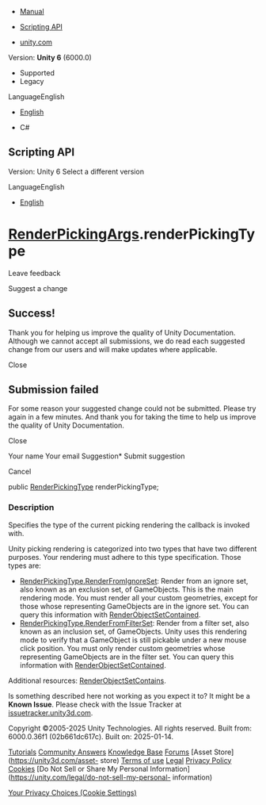 [ ]()

  * [Manual](../Manual/index.html)
  * [Scripting API](../ScriptReference/index.html)

  * [unity.com](https://unity.com/)

Version: **Unity 6** (6000.0)

  * Supported
  * Legacy

LanguageEnglish

  * [English]()

  * C#

[ ](https://docs.unity3d.com)

## Scripting API

Version: Unity 6 Select a different version

LanguageEnglish

  * [English]()

#  [RenderPickingArgs](RenderPickingArgs.html).renderPickingType

Leave feedback

Suggest a change

## Success!

Thank you for helping us improve the quality of Unity Documentation. Although
we cannot accept all submissions, we do read each suggested change from our
users and will make updates where applicable.

Close

## Submission failed

For some reason your suggested change could not be submitted. Please <a>try
again</a> in a few minutes. And thank you for taking the time to help us
improve the quality of Unity Documentation.

Close

Your name Your email Suggestion* Submit suggestion

Cancel

[ ]()

public [RenderPickingType](RenderPickingType.html) renderPickingType;

### Description

Specifies the type of the current picking rendering the callback is invoked
with.

Unity picking rendering is categorized into two types that have two different
purposes. Your rendering must adhere to this type specification. Those types
are:

  * [RenderPickingType.RenderFromIgnoreSet](RenderPickingType.RenderFromIgnoreSet.html): Render from an ignore set, also known as an exclusion set, of GameObjects. This is the main rendering mode. You must render all your custom geometries, except for those whose representing GameObjects are in the ignore set. You can query this information with [RenderObjectSetContained](RenderPickingArgs.RenderObjectSetContained.html).
  * [RenderPickingType.RenderFromFilterSet](RenderPickingType.RenderFromFilterSet.html): Render from a filter set, also known as an inclusion set, of GameObjects. Unity uses this rendering mode to verify that a GameObject is still pickable under a new mouse click position. You must only render custom geometries whose representing GameObjects are in the filter set. You can query this information with [RenderObjectSetContained](RenderPickingArgs.RenderObjectSetContained.html).

Additional resources:
[RenderObjectSetContains](RenderPickingArgs.RenderObjectSetContains.html).

Is something described here not working as you expect it to? It might be a
**Known Issue**. Please check with the Issue Tracker at
[issuetracker.unity3d.com](https://issuetracker.unity3d.com).

Copyright ©2005-2025 Unity Technologies. All rights reserved. Built from:
6000.0.36f1 (02b661dc617c). Built on: 2025-01-14.

[Tutorials](https://unity3d.com/learn) [Community
Answers](https://answers.unity3d.com) [Knowledge
Base](https://support.unity3d.com/hc/en-us)
[Forums](https://forum.unity3d.com) [Asset Store](https://unity3d.com/asset-
store) [Terms of use](https://docs.unity3d.com/Manual/TermsOfUse.html)
[Legal](https://unity.com/legal) [Privacy
Policy](https://unity.com/legal/privacy-policy)
[Cookies](https://unity.com/legal/cookie-policy) [Do Not Sell or Share My
Personal Information](https://unity.com/legal/do-not-sell-my-personal-
information)

[Your Privacy Choices (Cookie Settings)](javascript:void\(0\);)

